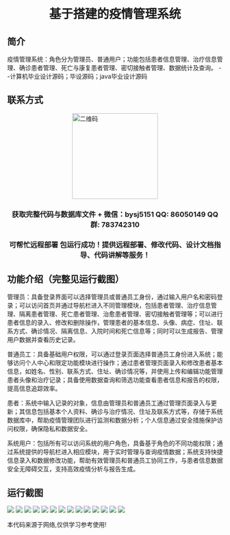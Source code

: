 <p><h1 align="center">基于搭建的疫情管理系统</h1></p>

## 简介
疫情管理系统：角色分为管理员、普通用户；功能包括患者信息管理、治疗信息管理、确诊患者管理、死亡与康复患者管理、密切接触者管理、数据统计及查询。    --计算机毕业设计源码；毕设源码；java毕业设计源码


## 联系方式
<img src="https://bs-1329754181.cos.ap-shanghai.myqcloud.com/wx.jpg" alt="二维码" style="display: block; margin: 0 auto;" width="200px">
<p><h3 align="center">获取完整代码与数据库文件 + 微信：bysj5151 QQ: 86050149 QQ群: 783742310</h3></p>
<p><h3 align="center">可帮忙远程部署 包运行成功！提供远程部署、修改代码、设计文档指导、代码讲解等服务！</h3></p>

## 功能介绍（完整见运行截图）
管理员：具备登录界面可以选择管理员或普通员工身份，通过输入用户名和密码登录；可以访问首页并通过导航栏进入不同管理模块，包括患者管理、治疗信息管理、隔离患者管理、死亡患者管理、治愈患者管理、密切接触者管理等；可以进行患者信息的录入、修改和删除操作，管理患者的基本信息、头像、病症、住址、联系方式、确诊情况、隔离信息、入院时间和死亡信息等；同时可以生成报告、管理用户数据并查看历史记录。

普通员工：具备基础用户权限，可以通过登录页面选择普通员工身份进入系统；能够访问个人中心和限定功能模块进行操作；通过患者管理页面录入和修改患者基本信息，如姓名、性别、联系方式、住址、确诊情况等，并使用上传和编辑功能管理患者头像和治疗记录；具备使用数据查询和筛选功能查看患者信息和报告的权限，提高信息追踪效率。

患者：系统中输入记录的对象，信息由管理员和普通员工通过管理页面录入与更新；其信息包括基本个人资料、确诊与治疗情况、住址及联系方式等，存储于系统数据库中，帮助疫情管理团队进行监测和数据分析；个人信息通过安全措施保护访问权限，确保隐私和数据安全。

系统用户：包括所有可以访问系统的用户角色，具备基于角色的不同功能权限；通过系统提供的导航栏进入相应模块，用于实时管理与查询疫情数据；系统支持快捷信息录入和数据修改功能，帮助有效管理员和普通员工协同工作，与患者信息数据安全无障碍交互，支持高效疫情分析与报告生成。


## 运行截图
![](https://bs-1329754181.cos.ap-shanghai.myqcloud.com/spring/EpidemicManagementSystem/img/001.jpg)
![](https://bs-1329754181.cos.ap-shanghai.myqcloud.com/spring/EpidemicManagementSystem/img/002.jpg)
![](https://bs-1329754181.cos.ap-shanghai.myqcloud.com/spring/EpidemicManagementSystem/img/003.jpg)
![](https://bs-1329754181.cos.ap-shanghai.myqcloud.com/spring/EpidemicManagementSystem/img/004.jpg)
![](https://bs-1329754181.cos.ap-shanghai.myqcloud.com/spring/EpidemicManagementSystem/img/005.jpg)
![](https://bs-1329754181.cos.ap-shanghai.myqcloud.com/spring/EpidemicManagementSystem/img/006.jpg)
![](https://bs-1329754181.cos.ap-shanghai.myqcloud.com/spring/EpidemicManagementSystem/img/007.jpg)
![](https://bs-1329754181.cos.ap-shanghai.myqcloud.com/spring/EpidemicManagementSystem/img/008.jpg)
![](https://bs-1329754181.cos.ap-shanghai.myqcloud.com/spring/EpidemicManagementSystem/img/009.jpg)
![](https://bs-1329754181.cos.ap-shanghai.myqcloud.com/spring/EpidemicManagementSystem/img/010.jpg)
![](https://bs-1329754181.cos.ap-shanghai.myqcloud.com/spring/EpidemicManagementSystem/img/011.jpg)
![](https://bs-1329754181.cos.ap-shanghai.myqcloud.com/spring/EpidemicManagementSystem/img/012.jpg)
![](https://bs-1329754181.cos.ap-shanghai.myqcloud.com/spring/EpidemicManagementSystem/img/013.jpg)
![](https://bs-1329754181.cos.ap-shanghai.myqcloud.com/spring/EpidemicManagementSystem/img/014.jpg)

<p>本代码来源于网络,仅供学习参考使用!</p>
